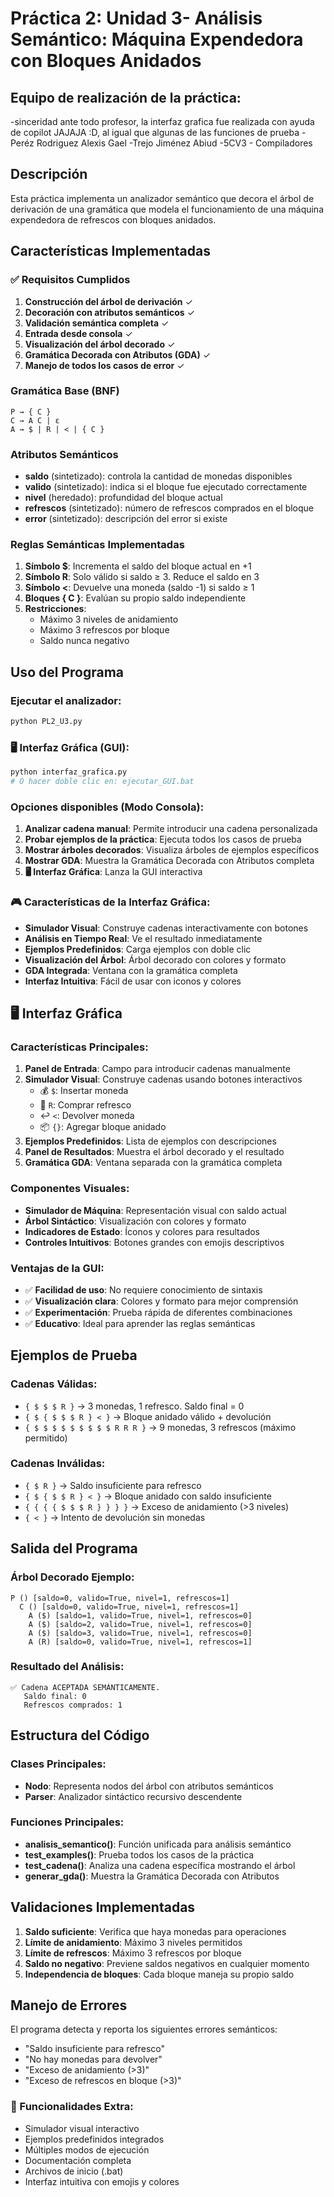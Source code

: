 # Práctica 2: Unidad 3- Análisis Semántico: Máquina Expendedora con Bloques Anidados

## Equipo de realización de la práctica:
-sinceridad ante todo profesor, la interfaz grafica fue realizada con ayuda de copilot JAJAJA :D, al igual que algunas de las funciones de prueba
-Peréz Rodriguez Alexis Gael
-Trejo Jiménez Abiud
-5CV3 - Compiladores

## Descripción
Esta práctica implementa un analizador semántico que decora el árbol de derivación de una gramática que modela el funcionamiento de una máquina expendedora de refrescos con bloques anidados.

## Características Implementadas

### ✅ Requisitos Cumplidos

1. **Construcción del árbol de derivación** ✓
2. **Decoración con atributos semánticos** ✓
3. **Validación semántica completa** ✓
4. **Entrada desde consola** ✓
5. **Visualización del árbol decorado** ✓
6. **Gramática Decorada con Atributos (GDA)** ✓
7. **Manejo de todos los casos de error** ✓

### Gramática Base (BNF)
```
P → { C }
C → A C | ε
A → $ | R | < | { C }
```

### Atributos Semánticos
- **saldo** (sintetizado): controla la cantidad de monedas disponibles
- **valido** (sintetizado): indica si el bloque fue ejecutado correctamente
- **nivel** (heredado): profundidad del bloque actual
- **refrescos** (sintetizado): número de refrescos comprados en el bloque
- **error** (sintetizado): descripción del error si existe

### Reglas Semánticas Implementadas

1. **Símbolo $**: Incrementa el saldo del bloque actual en +1
2. **Símbolo R**: Solo válido si saldo ≥ 3. Reduce el saldo en 3
3. **Símbolo <**: Devuelve una moneda (saldo -1) si saldo ≥ 1
4. **Bloques { C }**: Evalúan su propio saldo independiente
5. **Restricciones**:
   - Máximo 3 niveles de anidamiento
   - Máximo 3 refrescos por bloque
   - Saldo nunca negativo

## Uso del Programa

### Ejecutar el analizador:
```bash
python PL2_U3.py
```

### 🖥️ Interfaz Gráfica (GUI):
```bash
python interfaz_grafica.py
# O hacer doble clic en: ejecutar_GUI.bat
```

### Opciones disponibles (Modo Consola):
1. **Analizar cadena manual**: Permite introducir una cadena personalizada
2. **Probar ejemplos de la práctica**: Ejecuta todos los casos de prueba
3. **Mostrar árboles decorados**: Visualiza árboles de ejemplos específicos
4. **Mostrar GDA**: Muestra la Gramática Decorada con Atributos completa
5. **🖥️ Interfaz Gráfica**: Lanza la GUI interactiva

### 🎮 Características de la Interfaz Gráfica:
- **Simulador Visual**: Construye cadenas interactivamente con botones
- **Análisis en Tiempo Real**: Ve el resultado inmediatamente
- **Ejemplos Predefinidos**: Carga ejemplos con doble clic
- **Visualización del Árbol**: Árbol decorado con colores y formato
- **GDA Integrada**: Ventana con la gramática completa
- **Interfaz Intuitiva**: Fácil de usar con iconos y colores

## 🖥️ Interfaz Gráfica

### Características Principales:
1. **Panel de Entrada**: Campo para introducir cadenas manualmente
2. **Simulador Visual**: Construye cadenas usando botones interactivos
   - 💰 `$`: Insertar moneda
   - 🥤 `R`: Comprar refresco
   - ↩️ `<`: Devolver moneda
   - 📦 `{}`: Agregar bloque anidado
3. **Ejemplos Predefinidos**: Lista de ejemplos con descripciones
4. **Panel de Resultados**: Muestra el árbol decorado y el resultado
5. **Gramática GDA**: Ventana separada con la gramática completa

### Componentes Visuales:
- **Simulador de Máquina**: Representación visual con saldo actual
- **Árbol Sintáctico**: Visualización con colores y formato
- **Indicadores de Estado**: Íconos y colores para resultados
- **Controles Intuitivos**: Botones grandes con emojis descriptivos

### Ventajas de la GUI:
- ✅ **Facilidad de uso**: No requiere conocimiento de sintaxis
- ✅ **Visualización clara**: Colores y formato para mejor comprensión
- ✅ **Experimentación**: Prueba rápida de diferentes combinaciones
- ✅ **Educativo**: Ideal para aprender las reglas semánticas

## Ejemplos de Prueba

### Cadenas Válidas:
- `{ $ $ $ R }` → 3 monedas, 1 refresco. Saldo final = 0
- `{ $ { $ $ $ R } < }` → Bloque anidado válido + devolución
- `{ $ $ $ $ $ $ $ $ $ R R R }` → 9 monedas, 3 refrescos (máximo permitido)

### Cadenas Inválidas:
- `{ $ R }` → Saldo insuficiente para refresco
- `{ $ { $ $ R } < }` → Bloque anidado con saldo insuficiente
- `{ { { { $ $ $ R } } } }` → Exceso de anidamiento (>3 niveles)
- `{ < }` → Intento de devolución sin monedas

## Salida del Programa

### Árbol Decorado Ejemplo:
```
P () [saldo=0, valido=True, nivel=1, refrescos=1]
  C () [saldo=0, valido=True, nivel=1, refrescos=1]
    A ($) [saldo=1, valido=True, nivel=1, refrescos=0]
    A ($) [saldo=2, valido=True, nivel=1, refrescos=0]
    A ($) [saldo=3, valido=True, nivel=1, refrescos=0]
    A (R) [saldo=0, valido=True, nivel=1, refrescos=1]
```

### Resultado del Análisis:
```
✅ Cadena ACEPTADA SEMÁNTICAMENTE.
   Saldo final: 0
   Refrescos comprados: 1
```

## Estructura del Código

### Clases Principales:
- **Nodo**: Representa nodos del árbol con atributos semánticos
- **Parser**: Analizador sintáctico recursivo descendente

### Funciones Principales:
- **analisis_semantico()**: Función unificada para análisis semántico
- **test_examples()**: Prueba todos los casos de la práctica
- **test_cadena()**: Analiza una cadena específica mostrando el árbol
- **generar_gda()**: Muestra la Gramática Decorada con Atributos

## Validaciones Implementadas

1. **Saldo suficiente**: Verifica que haya monedas para operaciones
2. **Límite de anidamiento**: Máximo 3 niveles permitidos
3. **Límite de refrescos**: Máximo 3 refrescos por bloque
4. **Saldo no negativo**: Previene saldos negativos en cualquier momento
5. **Independencia de bloques**: Cada bloque maneja su propio saldo

## Manejo de Errores

El programa detecta y reporta los siguientes errores semánticos:
- "Saldo insuficiente para refresco"
- "No hay monedas para devolver"
- "Exceso de anidamiento (>3)"
- "Exceso de refrescos en bloque (>3)"


### 🎯 Funcionalidades Extra:
- Simulador visual interactivo
- Ejemplos predefinidos integrados
- Múltiples modos de ejecución
- Documentación completa
- Archivos de inicio (.bat)
- Interfaz intuitiva con emojis y colores